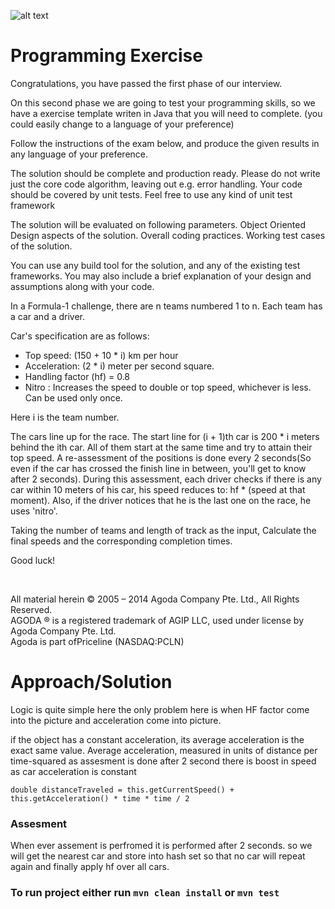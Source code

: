![alt text](http://cdn0.agoda.net/images/MVC/default/logo-agoda-mobile@2X.png "agoda")

Programming Exercise
===================

Congratulations, you have passed the first phase of our interview. 

On this second phase we are going to test your programming skills, so we have a exercise template writen in Java that you will need to complete. (you could easily change to a language of your preference)

Follow the instructions of the exam below, and produce the given results in any language of your preference. 

The solution should be complete and production ready. Please do not write just the core code algorithm, leaving out e.g. error handling.
Your code should be covered by unit tests.
Feel free to use any kind of unit test framework

The solution will be evaluated on following
parameters.
Object Oriented Design aspects of the solution.
Overall coding practices.
Working test cases of the solution.

You can use any build tool for the solution, and any of the existing test frameworks.
You may also include a brief explanation of your design and assumptions along with your code.

In a Formula-1 challenge, there are n teams numbered 1 to n. Each team has a car and a driver.

Car's specification are as follows:
- Top speed: (150 + 10 * i) km per hour
- Acceleration: (2 * i) meter per second square.
- Handling factor (hf) = 0.8
- Nitro : Increases the speed to double or top speed, whichever is less. Can be used only once.

Here i is the team number.

The cars line up for the race. The start line for (i + 1)th car is 200 * i meters behind the ith car.
All of them start at the same time and try to attain their top speed. A re-assessment of the positions is done every 2 seconds(So even if the car has crossed the finish line in between, you'll get to know after 2 seconds). During this assessment, each driver checks if there is any car within 10 meters of his car, his speed reduces to: hf * (speed at that moment). Also, if the driver notices that he is the last one on the race, he uses 'nitro'.

Taking the number of teams and length of track as the input, Calculate the final speeds and the corresponding completion times.




Good luck!

<br />

All material herein © 2005 – 2014 Agoda Company Pte. Ltd., All Rights Reserved.<br />
AGODA ® is a registered trademark of AGIP LLC, used under license by Agoda Company Pte. Ltd.<br />
Agoda is part ofPriceline (NASDAQ:PCLN)<br />





Approach/Solution
===================

Logic is quite simple here the only problem here is when HF factor come into the picture and acceleration come into picture.


if the object has a constant acceleration, its average acceleration is the exact same value.
Average acceleration, measured in units of distance per time-squared
as assesment is done after 2 second there is boost in speed as car acceleration is constant

<Code>double distanceTraveled = this.getCurrentSpeed() + this.getAcceleration() * time * time / 2</Code>



<h3> Assesment</h3>

When ever assement is perfromed it is performed after 2 seconds.
 so we will get the nearest car and store into hash set
 so that no car will repeat again and finally apply hf over all cars.


<H3>To run project either run <Code>mvn clean install</Code> or <Code>mvn test </Code></H3>



